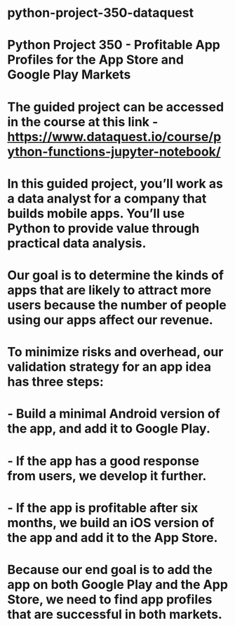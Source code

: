# python-project-350-dataquest
# Python Project 350 - Profitable App Profiles for the App Store and Google Play Markets
# The guided project can be accessed in the course at this link - https://www.dataquest.io/course/python-functions-jupyter-notebook/
# 
# In this guided project, you’ll work as a data analyst for a company that builds mobile apps. You’ll use Python to provide value through practical data analysis.
# Our goal is to determine the kinds of apps that are likely to attract more users because the number of people using our apps affect our revenue.
# To minimize risks and overhead, our validation strategy for an app idea has three steps:

#   - Build a minimal Android version of the app, and add it to Google Play.
#   - If the app has a good response from users, we develop it further.
#   - If the app is profitable after six months, we build an iOS version of the app and add it to the App Store.

# Because our end goal is to add the app on both Google Play and the App Store, we need to find app profiles that are successful in both markets. 
